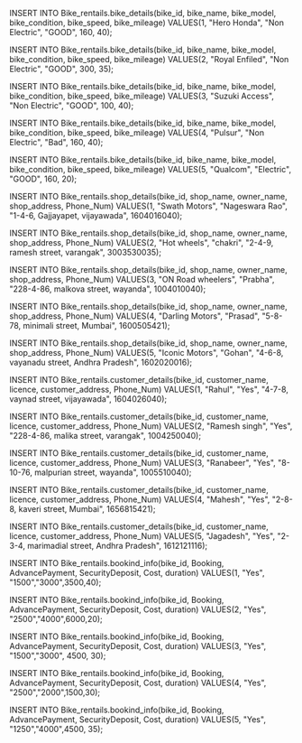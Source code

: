 INSERT INTO Bike_rentails.bike_details(bike_id, bike_name, bike_model, bike_condition, bike_speed, bike_mileage)
VALUES(1, "Hero Honda", "Non Electric", "GOOD", 160, 40);

INSERT INTO Bike_rentails.bike_details(bike_id, bike_name, bike_model, bike_condition, bike_speed, bike_mileage)
VALUES(2, "Royal Enfiled", "Non Electric", "GOOD", 300, 35);

INSERT INTO Bike_rentails.bike_details(bike_id, bike_name, bike_model, bike_condition, bike_speed, bike_mileage)
VALUES(3, "Suzuki Access", "Non Electric", "GOOD", 100, 40);

INSERT INTO Bike_rentails.bike_details(bike_id, bike_name, bike_model, bike_condition, bike_speed, bike_mileage)
VALUES(4, "Pulsur", "Non Electric", "Bad", 160, 40);

INSERT INTO Bike_rentails.bike_details(bike_id, bike_name, bike_model, bike_condition, bike_speed, bike_mileage)
VALUES(5, "Qualcom", "Electric", "GOOD", 160, 20);

INSERT INTO Bike_rentails.shop_details(bike_id, shop_name, owner_name, shop_address, Phone_Num)
VALUES(1, "Swath Motors", "Nageswara Rao", "1-4-6, Gajjayapet, vijayawada", 1604016040);

INSERT INTO Bike_rentails.shop_details(bike_id, shop_name, owner_name, shop_address, Phone_Num)
VALUES(2, "Hot wheels", "chakri", "2-4-9, ramesh street, varangak", 3003530035);

INSERT INTO Bike_rentails.shop_details(bike_id, shop_name, owner_name, shop_address, Phone_Num)
VALUES(3, "ON Road wheelers", "Prabha", "228-4-86, malkova street, wayanda", 1004010040);

INSERT INTO Bike_rentails.shop_details(bike_id, shop_name, owner_name, shop_address, Phone_Num)
VALUES(4, "Darling Motors", "Prasad", "5-8-78, minimali street, Mumbai", 1600505421);

INSERT INTO Bike_rentails.shop_details(bike_id, shop_name, owner_name, shop_address, Phone_Num)
VALUES(5, "Iconic Motors", "Gohan", "4-6-8, vayanadu street, Andhra Pradesh", 1602020016);


INSERT INTO Bike_rentails.customer_details(bike_id, customer_name, licence, customer_address, Phone_Num)
VALUES(1, "Rahul", "Yes", "4-7-8, vaynad street, vijayawada", 1604026040);


INSERT INTO Bike_rentails.customer_details(bike_id, customer_name, licence, customer_address, Phone_Num)
VALUES(2, "Ramesh singh", "Yes", "228-4-86, malika street, varangak", 1004250040);


INSERT INTO Bike_rentails.customer_details(bike_id, customer_name, licence, customer_address, Phone_Num)
VALUES(3, "Ranabeer", "Yes", "8-10-76, malpurian street, wayanda", 1005510040);


INSERT INTO Bike_rentails.customer_details(bike_id, customer_name, licence, customer_address, Phone_Num)
VALUES(4, "Mahesh", "Yes", "2-8-8, kaveri street, Mumbai", 1656815421);

INSERT INTO Bike_rentails.customer_details(bike_id, customer_name, licence, customer_address, Phone_Num)
VALUES(5, "Jagadesh", "Yes", "2-3-4, marimadial street, Andhra Pradesh", 1612121116);


INSERT INTO Bike_rentails.bookind_info(bike_id, Booking, AdvancePayment, SecurityDeposit, Cost, duration)
VALUES(1, "Yes", "1500","3000",3500,40);


INSERT INTO Bike_rentails.bookind_info(bike_id, Booking, AdvancePayment, SecurityDeposit, Cost, duration)
VALUES(2, "Yes", "2500","4000",6000,20);


INSERT INTO Bike_rentails.bookind_info(bike_id, Booking, AdvancePayment, SecurityDeposit, Cost, duration)
VALUES(3, "Yes", "1500","3000", 4500, 30);

INSERT INTO Bike_rentails.bookind_info(bike_id, Booking, AdvancePayment, SecurityDeposit, Cost, duration)
VALUES(4, "Yes", "2500","2000",1500,30);

INSERT INTO Bike_rentails.bookind_info(bike_id, Booking, AdvancePayment, SecurityDeposit, Cost, duration)
VALUES(5, "Yes", "1250","4000",4500, 35);